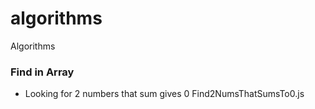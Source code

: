 # algorithms
 Algorithms




### Find in Array
* Looking for 2 numbers that sum gives 0
Find2NumsThatSumsTo0.js
